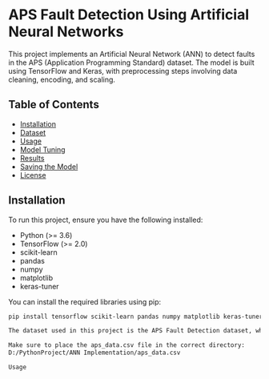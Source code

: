 # APS Fault Detection Using Artificial Neural Networks

This project implements an Artificial Neural Network (ANN) to detect faults in the APS (Application Programming Standard) dataset. The model is built using TensorFlow and Keras, with preprocessing steps involving data cleaning, encoding, and scaling.

## Table of Contents

- [Installation](#installation)
- [Dataset](#dataset)
- [Usage](#usage)
- [Model Tuning](#model-tuning)
- [Results](#results)
- [Saving the Model](#saving-the-model)
- [License](#license)

## Installation

To run this project, ensure you have the following installed:

- Python (>= 3.6)
- TensorFlow (>= 2.0)
- scikit-learn
- pandas
- numpy
- matplotlib
- keras-tuner

You can install the required libraries using pip:

```bash
pip install tensorflow scikit-learn pandas numpy matplotlib keras-tuner

The dataset used in this project is the APS Fault Detection dataset, which can be found at APS Data.

Make sure to place the aps_data.csv file in the correct directory:
D:/PythonProject/ANN Implementation/aps_data.csv

Usage



